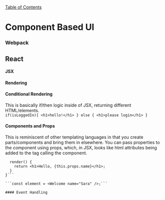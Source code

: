 [Table of Contents](https://github.com/logantscott/june2020_reading)

# Component Based UI  


### Webpack  



## React  

#### JSX  


#### Rendering  


#### Conditional Rendering  
This is basically if/then logic inside of JSX, returning different HTML/elements.  
```if(isLoggedIn){ <h1>hello!</h1> } else { <h1>please login</h1> }```

#### Components and Props  
This is reminiscent of other templating languages in that you create parts/components and bring them in elsewhere. You can pass properties to the component using props, which, in JSX, looks like html attributes being added to the tag calling the component.  
```class Welcome extends React.Component {
  render() {
    return <h1>Hello, {this.props.name}</h1>;
  }
}```

```const element = <Welcome name="Sara" />;```

#### Event Handling  

